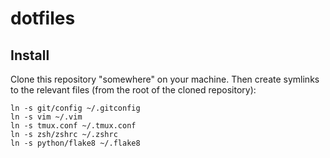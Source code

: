 # dotfiles

## Install

Clone this repository "somewhere" on your machine. Then create symlinks to the relevant files (from the root of the
cloned repository):

```shell
ln -s git/config ~/.gitconfig
ln -s vim ~/.vim
ln -s tmux.conf ~/.tmux.conf
ln -s zsh/zshrc ~/.zshrc
ln -s python/flake8 ~/.flake8
```
